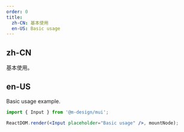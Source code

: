 ```yaml
---
order: 0
title:
  zh-CN: 基本使用
  en-US: Basic usage
---
```


## zh-CN

基本使用。

## en-US

Basic usage example.

```jsx
import { Input } from '@m-design/mui';

ReactDOM.render(<Input placeholder="Basic usage" />, mountNode);
```
